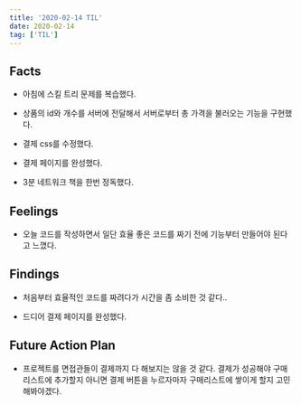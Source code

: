 ```yaml
---
title: '2020-02-14 TIL'
date: 2020-02-14
tag: ['TIL']
---
```


## Facts

- 아침에 스킬 트리 문제를 복습했다.

- 상품의 id와 개수를 서버에 전달해서 서버로부터 총 가격을 불러오는 기능을 구현했다.

- 결제 css를 수정했다.

- 결제 페이지를 완성했다.

- 3분 네트워크 책을 한번 정독했다.

## Feelings

- 오늘 코드를 작성하면서 일단 효율 좋은 코드를 짜기 전에 기능부터 만들어야 된다고 느꼈다.

## Findings

- 처음부터 효율적인 코드를 짜려다가 시간을 좀 소비한 것 같다..

- 드디어 결제 페이지를 완성했다.

## Future Action Plan

- 프로젝트를 면접관들이 결제까지 다 해보지는 않을 것 같다. 결제가 성공해야 구매리스트에 추가할지 아니면 결제 버튼을 누르자마자 구매리스트에 쌓이게 할지 고민해봐야겠다.

